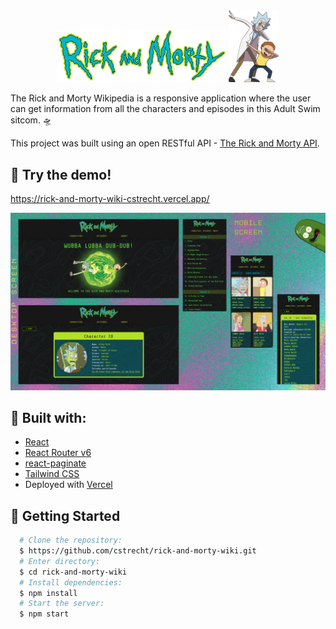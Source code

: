 <div align="center">
  <img alt="Rick and Morty logo" src="docs/logo3.png" width="270px" />
   <img alt="Rick and Morty deb" src="docs/rickandmorty.png" width="80px" />
</div>

The Rick and Morty Wikipedia is a responsive application where the user can get information from all the characters and episodes in this Adult Swim sitcom. 🛸

This project was built using an open RESTful API - [The Rick and Morty API](https://rickandmortyapi.com/).

## 👀 Try the demo!

https://rick-and-morty-wiki-cstrecht.vercel.app/

<div align="center">  
    <img alt="Prints from different screens" src="docs/screens-rick&morty.png"  />
   
</div>

## 🔨 Built with:

- [React](https://reactjs.org/)
- [React Router v6](https://reactrouter.com/en/main)
- [react-paginate](https://github.com/AdeleD/react-paginate)
- [Tailwind CSS](https://tailwindcss.com/)
- Deployed with [Vercel](https://vercel.com/dashboard)

## 🚀 Getting Started

```bash
  # Clone the repository:
  $ https://github.com/cstrecht/rick-and-morty-wiki.git
  # Enter directory:
  $ cd rick-and-morty-wiki
  # Install dependencies:
  $ npm install
  # Start the server:
  $ npm start
```
